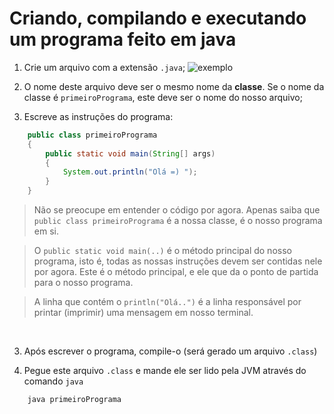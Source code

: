 # Criando, compilando e executando um programa feito em java

1. Crie um arquivo com a extensão `.java`;
![exemplo](https://github.com/FireguiQueen/Java/assets/98475125/e98decca-e1a4-453a-bb8e-ea2e0cbad010)

3. O nome deste arquivo deve ser o mesmo nome da __classe__. Se o nome da classe é `primeiroPrograma`, este deve ser o nome do nosso arquivo;

4. Escreve as instruções do programa:
```java
    public class primeiroPrograma
    {
        public static void main(String[] args)
        {
            System.out.println("Olá =) ");
        }
    }
```
> Não se preocupe em entender o código por agora. Apenas saiba que `public class primeiroPrograma` é a nossa classe, é o nosso programa em si. <br>

> O `public static void main(..)` é o método principal do nosso programa, isto é, todas as nossas instruções devem ser contidas nele por agora. Este é o método principal, e ele que da o ponto de partida para o nosso programa.

> A linha que contém o `println("Olá..")` é a linha responsável por printar (imprimir) uma mensagem em nosso terminal.

<br>

3. Após escrever o programa, compile-o (será gerado um arquivo `.class`)

5. Pegue este arquivo `.class` e mande ele ser lido pela JVM através do comando `java`
```text
    java primeiroPrograma 
```
